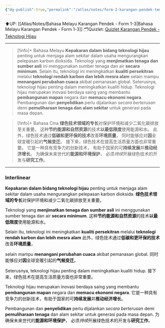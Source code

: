 ```yaml
---
{"dg-publish":true,"permalink":"/atlas/notes/form-2-karangan-pendek-tema-16-teknologi-hijau/","noteIcon":""}
---
```


⬆️UP: [[Atlas/Notes/Bahasa Melayu Karangan Pendek - Form 1-3\|Bahasa Melayu Karangan Pendek - Form 1-3]]
🗂️Quizlet: [Quizlet Karangan Pendek - Teknologi Hijau](https://quizlet.com/my/991423966/karangan-pendek-form-2-teknologi-hijau-flash-cards/?i=1vbzw5&x=1qqt)

---

> [!info]+ Bahasa Melayu
**Kepakaran dalam bidang teknologi hijau** penting untuk menjaga alam sekitar dalam usaha mengurangkan pelepasan karbon dioksida. 
Teknologi yang **menjimatkan tenaga dan sumber asli** ini menggunakan sumber tenaga dan air **secara minimum**. 
Selain itu, teknologi ini meningkatkan **kualiti persekitran** melalui **teknologi rendah karbon dan lebih mesra alam** 
selain mampu **menangani perubahan cuaca** akibat pemanasan global. 
Seterusnya, teknologi hijau penting dalam meningkatkan kualiti hidup. 
Teknologi hijau merupakan inovasi berdaya saing yang membantu **pembangunan mapan** negara dan **memacu ekonomi negara**. 
Pembangunan dan **penyelidikan** perlu dijalankan *secara berterusan* 
demi **pemuliharaan tenaga dan alam sekitar** untuk generasi pada masa depan.

> [!info]+ Bahasa Cina
**绿色技术领域的专长**对保护环境和减少二氧化碳排放至关重要。
这种**节约能源和自然资源**的技术**以最低限度**使用能源和水。
此外，绿色技术通过**低碳和更环保的技术**改善**环境质量**，
同时能够应对**因**全球变暖引起的**气候变迁**。
接下来，绿色技术在提高生活质量方面也非常重要。
它是一种具有竞争力的创新技术，
有助于国家的可**持续发展**并**推动经济增长**。
为确保未来世代的**能源和环境保护**，
必须*持续*开展绿色技术的开发与**研究工作**。


---

### Interlinear

**Kepakaran dalam bidang teknologi hijau** penting untuk menjaga alam sekitar dalam usaha mengurangkan pelepasan karbon dioksida. 
**绿色技术领域的专长**对保护环境和减少二氧化碳排放至关重要。

Teknologi yang **menjimatkan tenaga dan sumber asli** ini menggunakan sumber tenaga dan air **secara minimum**. 
这种**节约能源和自然资源**的技术**以最低限度**使用能源和水。

Selain itu, teknologi ini meningkatkan **kualiti persekitran** melalui **teknologi rendah karbon dan lebih mesra alam** 
此外，绿色技术通过**低碳和更环保的技术**改善**环境质量**，

selain mampu **menangani perubahan cuaca** akibat pemanasan global. 
同时能够应对**因**全球变暖引起的**气候变迁**。

Seterusnya, teknologi hijau penting dalam meningkatkan kualiti hidup. 
接下来，绿色技术在提高生活质量方面也非常重要。

Teknologi hijau merupakan inovasi berdaya saing yang membantu **pembangunan mapan** negara dan **memacu ekonomi negara**. 
它是一种具有竞争力的创新技术，有助于国家的可**持续发展**并**推动经济增长**。

Pembangunan dan **penyelidikan** perlu dijalankan *secara berterusan* 
demi **pemuliharaan tenaga** dan alam sekitar untuk generasi pada masa depan.
为确保未来世代的**能源和环境保护**，
必须*持续*开展绿色技术的开发与**研究工作**。
